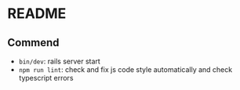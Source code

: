 # README

## Commend
- `bin/dev`: rails server start
- `npm run lint`: check and fix js code style automatically and check typescript errors
